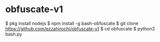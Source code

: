 # obfuscate-v1

$ pkg install nodejs
$ npm install -g bash-obfuscate
$ git clone https://github.com/ezzahirochi/obfuscate-v1
$ cd obfuscate
$ python2 bash.py
